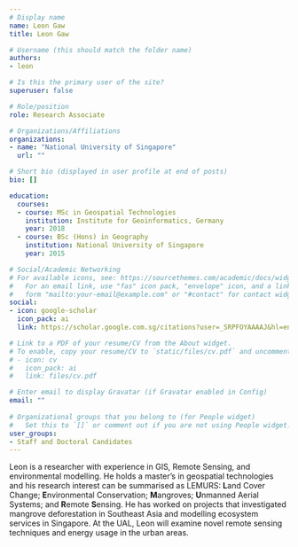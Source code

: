```yaml
---
# Display name
name: Leon Gaw
title: Leon Gaw

# Username (this should match the folder name)
authors:
- leon

# Is this the primary user of the site?
superuser: false

# Role/position
role: Research Associate

# Organizations/Affiliations
organizations:
- name: "National University of Singapore"
  url: ""

# Short bio (displayed in user profile at end of posts)
bio: []

education:
  courses:
  - course: MSc in Geospatial Technologies
    institution: Institute for Geoinformatics, Germany
    year: 2018
  - course: BSc (Hons) in Geography
    institution: National University of Singapore
    year: 2015

# Social/Academic Networking
# For available icons, see: https://sourcethemes.com/academic/docs/widgets/#icons
#   For an email link, use "fas" icon pack, "envelope" icon, and a link in the
#   form "mailto:your-email@example.com" or "#contact" for contact widget.
social:
- icon: google-scholar
  icon_pack: ai
  link: https://scholar.google.com.sg/citations?user=_SRPFOYAAAAJ&hl=en

# Link to a PDF of your resume/CV from the About widget.
# To enable, copy your resume/CV to `static/files/cv.pdf` and uncomment the lines below.  
# - icon: cv
#   icon_pack: ai
#   link: files/cv.pdf

# Enter email to display Gravatar (if Gravatar enabled in Config)
email: ""
  
# Organizational groups that you belong to (for People widget)
#   Set this to `[]` or comment out if you are not using People widget.  
user_groups:
- Staff and Doctoral Candidates
---
```


Leon is a researcher with experience in GIS, Remote Sensing, and environmental modelling. He holds a master’s in geospatial technologies and his research interest can be summarised as LEMURS: **L**and Cover Change; **E**nvironmental Conservation; **M**angroves; **U**nmanned Aerial Systems; and **R**emote **S**ensing. He has worked on projects that investigated mangrove deforestation in Southeast Asia and modelling ecosystem services in Singapore. At the UAL, Leon will examine novel remote sensing techniques and energy usage in the urban areas.

